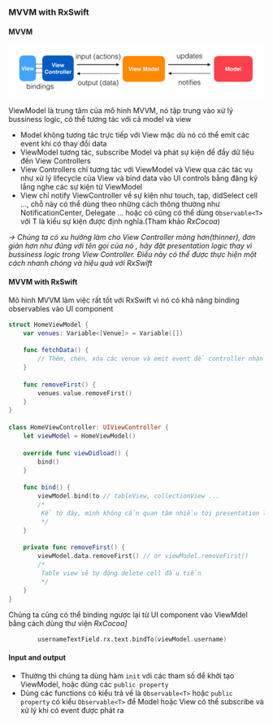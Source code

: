 ### MVVM with RxSwift

#### MVVM
![MVVM-structure](./Operators/resources/images/3.3/MVVM-structure.png)

ViewModel là trung tâm của mô hình MVVM, nó tập trung vào xử lý bussiness logic, có thể tương tác với cả model và view
- Model không tương tác trực tiếp với View mặc dù nó có thể emit các event khi có thay đổi data
- ViewModel tương tác, subscribe Model và phát sự kiện để đẩy dữ liệu đến View Controllers
- View Controllers chỉ tương tác với ViewModel và View qua các tác vụ như xử lý lifecycle của View và bind data vào UI controls bằng đăng ký lắng nghe các sự kiện từ ViewModel
- View chỉ notify ViewController về sự kiện như touch, tap, didSelect cell ..., chỗ này có thể dùng theo những cách thông thường như NotificationCenter, Delegate ... hoặc có cũng có thể dùng `Observable<T>` với T là kiểu sự kiện được định nghĩa.(Tham khảo *RxCocoa*)

*-> Chúng ta có xu hướng làm cho View Controller mỏng hơn(thinner), đơn giản hơn như đúng với tên gọi của nó , hãy đặt presentation logic thay vì bussiness logic trong View Controller. Điều này có thể được thực hiện một cách nhanh chóng và hiệu quả với RxSwift*

#### MVVM with RxSwift

Mô hình MVVM làm việc rất tốt với RxSwift vì nó có khả năng binding observables vào UI component

```swift
struct HomeViewModel {
	var venues: Variable<[Venue]> = Variable([])
	
	func fetchData() {
		// Thêm, chèn, xóa các venue và emit event để controller nhận và xử lý UI
	}
	
	func removeFirst() {
		venues.value.removeFirst()
	}
}

class HomeViewController: UIViewController {
	let viewModel = HomeViewModel()
	
	override func viewDidload() {
		bind()
	}
	
	func bind() {
		viewModel.bind(to // tableView, collectionView ...
		/*
		 Kể từ đây, mình không cần quan tâm nhiều tới presentation logic nữa
		 */
	}
	
	private func removeFirst() {
		viewModel.data.removeFirst() // or viewModel.removeFirst()
		/*
		 Table view sẽ tự động delete cell đầu tiền
		 */
	}
}
```



Chúng ta cũng có thể binding ngược lại từ UI component vào ViewMdel bằng cách dùng thư viện *RxCocoa]*

```swift
        usernameTextField.rx.text.bindTo(viewModel.username)
```



#### Input and output
- Thường thì chúng ta dùng hàm `init` với các tham số để khởi tạo ViewModel, hoặc dùng các `public property`
- Dùng các functions có kiểu trả về là `Observable<T>` hoặc `public property` có kiểu `Observable<T>` để Model hoặc View có thể subscribe và xử lý khi có event được phát ra
